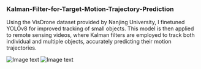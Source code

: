 ### Kalman-Filter-for-Target-Motion-Trajectory-Prediction

Using the VisDrone dataset provided by Nanjing University, I finetuned YOLOv8 for improved tracking of small objects. This model is then applied to remote sensing videos, where Kalman filters are employed to track both individual and multiple objects, accurately predicting their motion trajectories.

![Image text](https://github.com/yungewww/Kalman-Filter-for-Target-Motion-Trajectory-Prediction/blob/main/kalman_output/pred_video1_1.gif)
![Image text](https://github.com/yungewww/Kalman-Filter-for-Target-Motion-Trajectory-Prediction/blob/main/kalman_output/pred_video1_2.gif)
